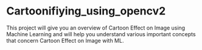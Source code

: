 # Cartoonifiying_using_opencv2
This project will give you an overview of  Cartoon Effect on Image using Machine Learning and will help you understand various important concepts that concern Cartoon Effect on Image with ML.

